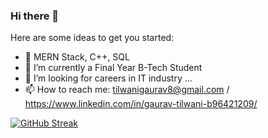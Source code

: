 ### Hi there 👋


Here are some ideas to get you started:

- 🔭 MERN Stack, C++, SQL
- 🌱 I’m currently a Final Year B-Tech Student
- 👯 I’m looking for careers in IT industry ...
- 📫 How to reach me: tilwanigaurav8@gmail.com / https://www.linkedin.com/in/gaurav-tilwani-b96421209/


[![GitHub Streak](https://github-readme-streak-stats.herokuapp.com?user=tilwanigaurav8&theme=dark&date_format=j%20M%5B%20Y%5D)](https://git.io/streak-stats)
